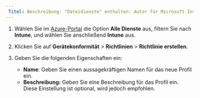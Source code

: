```yaml
---
 Titel: Beschreibung: "Dateidienste" enthalten: Autor für Microsoft Intune-: MandiOhlinger ms.service: Microsoft Intune-ms.topic: include ms.date: 04/02/2019 ms.author: Mandia ms.custom: Datei ms.collection enthalten: M365-Identity-Device-management
---
```


1. Wählen Sie im [Azure-Portal](https://portal.azure.com) die Option **Alle Dienste** aus, filtern Sie nach **Intune**, und wählen Sie anschließend **Intune** aus.
2. Klicken Sie auf **Gerätekonformität** > **Richtlinien** > **Richtlinie erstellen**.
3. Geben Sie die folgenden Eigenschaften ein:

    - **Name**: Geben Sie einen aussagekräftigen Namen für das neue Profil ein.
    - **Beschreibung:** Geben Sie eine Beschreibung für das Profil ein. Diese Einstellung ist optional, wird jedoch empfohlen.
